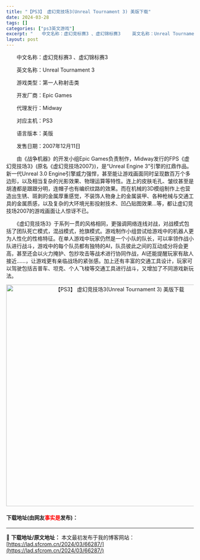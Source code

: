 ```yaml
---
title: "【PS3】 虚幻竞技场3(Unreal Tournament 3) 美版下载"
date: 2024-03-28
tags: []
categories: ["ps3英文游戏"]
excerpt: "　　中文名称：虚幻竞标赛3 、虚幻锦标赛3 　　英文名称：Unreal Tournament 3 　　游戏类型：第一人称射击类 　　开发厂商：Epic Games 　　代理发行：Midway 　　对应主机：PS3 　　语言版本：美版 　　发售日期：2007年12月11日 　　由《战争机器》的开发小组&hellip;"
layout: post
---
```


 <p>　　中文名称：虚幻竞标赛3 、虚幻锦标赛3</p> <p>　　英文名称：Unreal Tournament 3</p> <p>　　游戏类型：第一人称射击类</p> <p>　　开发厂商：Epic Games</p> <p>　　代理发行：Midway</p> <p>　　对应主机：PS3</p> <p>　　语言版本：美版</p> <p>　　发售日期：2007年12月11日</p> <p>　　由《战争机器》的开发小组Epic Games负责制作，Midway发行的FPS《虚幻竞技场3》(原名《虚幻竞技场2007》)，是&ldquo;Unreal Engine 3&rdquo;引擎的扛鼎作品。新一代Unreal 3.0 Engine引擎威力强悍，甚至能让游戏画面同时呈现数百万个多边形，以及相当复杂的光影效果、物理运算等特性。连上的皮肤毛孔、皱纹甚至是胡渣都是跟跟分明，连帽子也有编织纹路的效果。而在机械的3D模组制作上也营造出生锈、斑剥的金属厚重感觉，不装饰人物身上的金属装甲、各种枪械与交通工具的金属质感，以及复杂的大环境光影投射技术、凹凸贴图效果...等，都让虚幻竞技场2007的游戏画面让人惊讶不已。</p> <p>　　《虚幻竞技场3》于系列一贯的风格相同，更强调网络连线对战，对战模式包括了团队死亡模式，混战模式，抢旗模式。游戏制作小组尝试给游戏中的机器人更为人性化的性格特征。在单人游戏中玩家仍然是一个小队的队长，可以率领作战小队进行战斗，游戏中的每个队员都有独特的AI，队员彼此之间的互动成分将会更高，甚至还会以火力掩护、包抄攻击等战术进行协同作战，AI还能提醒玩家有敌人接近&hellip;&hellip;，让游戏更有亲临战场的紧张感。加上还有丰富的交通工具设计，玩家可以驾驶包括吉普车、坦克、个人飞梭等交通工具进行战斗，又增加了不同游戏新玩法。</p> <p align="center"><img align="" border="0" src="https://lad.sfcrom.cn/wp-content/uploads/2024/03/20240328_66051bb027117.jpg" width="594" alt="【PS3】 虚幻竞技场3(Unreal Tournament 3) 美版下载" /></p> <p><h4>下载地址(由网友<font color="red">事实是</font>发布)：</h4></p> 

---
📖 **下载地址/原文地址：** 本文最初发布于我的博客网站：[https://lad.sfcrom.cn/2024/03/66287/](https://lad.sfcrom.cn/2024/03/66287/)
